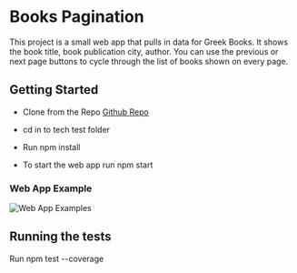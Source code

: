 
# Books Pagination 

This project is a small web app that pulls in data for Greek Books. It shows the book title, book publication city, author. You can use the previous or next page buttons to cycle through the list of books shown on every page.  

## Getting Started

-   Clone from the Repo [Github Repo](git@github.com:SHUBV92/paginated-books.git) 

-   cd in to tech test folder 

-   Run npm install

-   To start the web app run npm start


### Web App Example

![Web App Examples](https://github.com/SHUBV92/paginated-book/blob/master/src/assets/Screenshot.png)

## Running the tests

Run npm test --coverage 


